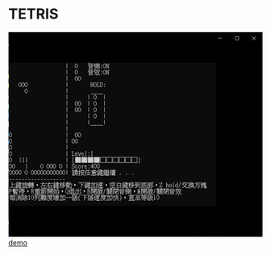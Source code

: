 # TETRIS
![demo](https://github.com/rex0988476/TETRIS/blob/master/README/demo.png)
[demo](https://youtu.be/Ce59pWVRp88 "demo")
